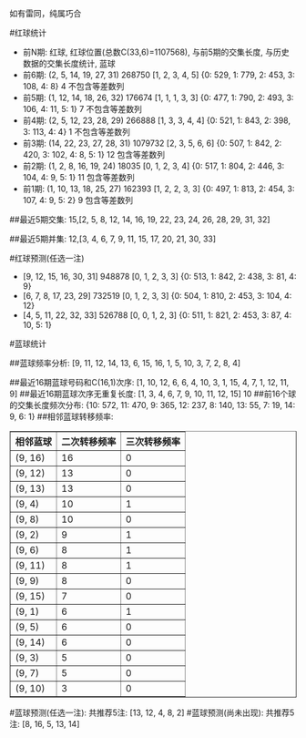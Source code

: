 <!-- 
.. title: 双色球2015139期(2015-11-26)数据分析报告
.. slug: slott-2015139-2015-11-26-report
.. date: 2015-11-27 08:00:00 UTC+08:00
.. tags: Lottery
.. link: 
.. description: 
.. type: text
-->

如有雷同，纯属巧合

<!-- TEASER_END-->

#红球统计

- 前N期: 红球, 红球位置(总数C(33,6)=1107568), 与前5期的交集长度, 与历史数据的交集长度统计, 蓝球
- 前6期: (2, 5, 14, 19, 27, 31) 268750 [1, 2, 3, 4, 5] {0: 529, 1: 779, 2: 453, 3: 108, 4: 8} 4 不包含等差数列
- 前5期: (1, 12, 14, 18, 26, 32) 176674 [1, 1, 1, 3, 3] {0: 477, 1: 790, 2: 493, 3: 106, 4: 11, 5: 1} 7 不包含等差数列
- 前4期: (2, 5, 12, 23, 28, 29) 266888 [1, 3, 3, 4, 4] {0: 521, 1: 843, 2: 398, 3: 113, 4: 4} 1 不包含等差数列
- 前3期: (14, 22, 23, 27, 28, 31) 1079732 [2, 3, 5, 6, 6] {0: 507, 1: 842, 2: 420, 3: 102, 4: 8, 5: 1} 12 包含等差数列
- 前2期: (1, 2, 8, 16, 19, 24) 18035 [0, 1, 2, 3, 4] {0: 517, 1: 804, 2: 446, 3: 104, 4: 9, 5: 1} 11 包含等差数列
- 前1期: (1, 10, 13, 18, 25, 27) 162393 [1, 2, 2, 3, 3] {0: 497, 1: 813, 2: 454, 3: 107, 4: 9, 5: 2} 9 包含等差数列

##最近5期交集:
15,[2, 5, 8, 12, 14, 16, 19, 22, 23, 24, 26, 28, 29, 31, 32]

##最近5期并集:
12,[3, 4, 6, 7, 9, 11, 15, 17, 20, 21, 30, 33]

#红球预测(任选一注)

- [9, 12, 15, 16, 30, 31] 948878 [0, 1, 2, 3, 3] {0: 513, 1: 842, 2: 438, 3: 81, 4: 9}
- [6, 7, 8, 17, 23, 29] 732519 [0, 1, 2, 3, 3] {0: 504, 1: 810, 2: 453, 3: 104, 4: 12}
- [4, 5, 11, 22, 32, 33] 526788 [0, 0, 1, 2, 3] {0: 511, 1: 821, 2: 453, 3: 87, 4: 10, 5: 1}

#蓝球统计

##蓝球频率分析:
[9, 11, 12, 14, 13, 6, 15, 16, 1, 5, 10, 3, 7, 2, 8, 4]

##最近16期蓝球号码和C(16,1)次序:
 [1, 10, 12, 6, 6, 4, 10, 3, 1, 15, 4, 7, 1, 12, 11, 9]
##最近16期蓝球次序无重复长度:
 [1, 3, 4, 6, 7, 9, 10, 11, 12, 15] 10
##前16个球的交集长度频次分布:
{10: 572, 11: 470, 9: 365, 12: 237, 8: 140, 13: 55, 7: 19, 14: 9, 6: 1}
##相邻蓝球转移频率:
 <table border="1" class="table table-striped dataframe">
  <thead>
    <tr style="text-align: right;">
      <th>相邻蓝球</th>
      <th>二次转移频率</th>
      <th>三次转移频率</th>
    </tr>
  </thead>
  <tbody>
    <tr>
      <td>(9, 16)</td>
      <td>16</td>
      <td>0</td>
    </tr>
    <tr>
      <td>(9, 12)</td>
      <td>13</td>
      <td>0</td>
    </tr>
    <tr>
      <td>(9, 13)</td>
      <td>13</td>
      <td>0</td>
    </tr>
    <tr>
      <td>(9, 4)</td>
      <td>10</td>
      <td>1</td>
    </tr>
    <tr>
      <td>(9, 8)</td>
      <td>10</td>
      <td>0</td>
    </tr>
    <tr>
      <td>(9, 2)</td>
      <td>9</td>
      <td>1</td>
    </tr>
    <tr>
      <td>(9, 6)</td>
      <td>8</td>
      <td>1</td>
    </tr>
    <tr>
      <td>(9, 11)</td>
      <td>8</td>
      <td>1</td>
    </tr>
    <tr>
      <td>(9, 9)</td>
      <td>8</td>
      <td>0</td>
    </tr>
    <tr>
      <td>(9, 15)</td>
      <td>7</td>
      <td>0</td>
    </tr>
    <tr>
      <td>(9, 1)</td>
      <td>6</td>
      <td>1</td>
    </tr>
    <tr>
      <td>(9, 5)</td>
      <td>6</td>
      <td>0</td>
    </tr>
    <tr>
      <td>(9, 14)</td>
      <td>6</td>
      <td>0</td>
    </tr>
    <tr>
      <td>(9, 3)</td>
      <td>5</td>
      <td>0</td>
    </tr>
    <tr>
      <td>(9, 7)</td>
      <td>5</td>
      <td>0</td>
    </tr>
    <tr>
      <td>(9, 10)</td>
      <td>3</td>
      <td>0</td>
    </tr>
  </tbody>
</table>
#蓝球预测(任选一注):
共推荐5注: [13, 12, 4, 8, 2]
#蓝球预测(尚未出现):
共推荐5注: [8, 16, 5, 13, 14]

